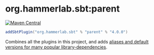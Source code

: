 # org.hammerlab.sbt:parent

[![Maven Central](https://img.shields.io/badge/maven%20central-4.0.0-green.svg)](http://search.maven.org/#search%7Cga%7C1%7Cg%3A%22org.hammerlab.sbt%22%20a%3A%parent%22)

```scala
addSbtPlugin("org.hammerlab.sbt" % "parent" % "4.0.0")
```

Combines all the plugins in this project, and adds [aliases and default versions for many popular library-dependencies](src/main/scala/org/hammerlab/sbt/plugin/Parent.scala).
